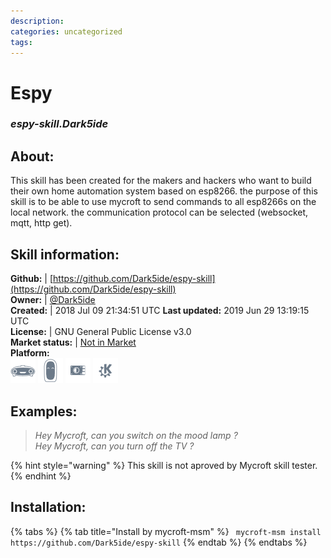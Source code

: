 ```yaml
--- 
description: 
categories: uncategorized   
tags:   
---
```


# Espy  
### _espy-skill.Dark5ide_  
## About:  
This skill has been created for the makers and hackers who want to build their own home automation system based on esp8266. the purpose of this skill is to be able to use mycroft to send commands to all esp8266s on the local network. the communication protocol can be selected (websocket, mqtt, http get).

## Skill information:  
**Github:** | [https://github.com/Dark5ide/espy-skill](https://github.com/Dark5ide/espy-skill)  
**Owner:** | [@Dark5ide](https://github.com/Dark5ide)  
**Created:** | 2018 Jul 09 21:34:51 UTC  **Last updated:** 2019 Jun 29 13:19:15 UTC  
**License:** | GNU General Public License v3.0  
**Market status:** | [Not in Market](https://market.mycroft.ai/skill/)  
**Platform:**  
 ![](../.gitbook/assets/mark-1-icon.png)  ![](../.gitbook/assets/mark-2-icon.png)  ![](../.gitbook/assets/picroft-icon.png)  ![](../.gitbook/assets/kde.png)   
## Examples:  
> _Hey Mycroft, can you switch on the mood lamp ?_  
> _Hey Mycroft, can you turn off the TV ?_  
  
{% hint style="warning" %}
This skill is not aproved by Mycroft skill tester.
{% endhint %}
    
## Installation:  
{% tabs %}
{% tab title="Install by mycroft-msm" %}
``` mycroft-msm install https://github.com/Dark5ide/espy-skill```
{% endtab %}
  {% endtabs %}
  